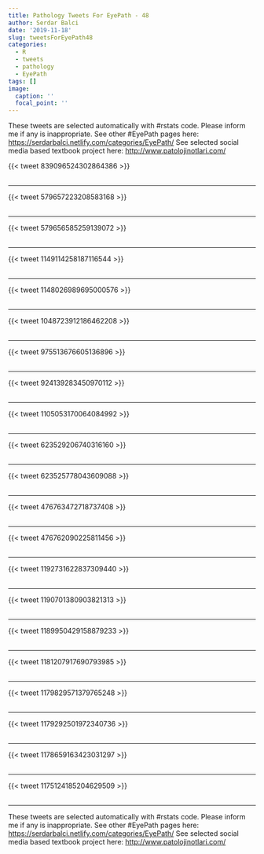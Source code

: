 ```yaml
---
title: Pathology Tweets For EyePath - 48
author: Serdar Balci
date: '2019-11-18'
slug: tweetsForEyePath48
categories:
  - R
  - tweets
  - pathology
  - EyePath
tags: []
image:
  caption: ''
  focal_point: ''
---
```



These tweets are selected automatically with #rstats code. Please inform me if any is inappropriate.
See other #EyePath pages here: https://serdarbalci.netlify.com/categories/EyePath/ 
See selected social media based textbook project here: http://www.patolojinotlari.com/

{{< tweet 839096524302864386 >}}
<br>
<br>
<hr>
{{< tweet 579657223208583168 >}}
<br>
<br>
<hr>
{{< tweet 579656585259139072 >}}
<br>
<br>
<hr>
{{< tweet 1149114258187116544 >}}
<br>
<br>
<hr>
{{< tweet 1148026989695000576 >}}
<br>
<br>
<hr>
{{< tweet 1048723912186462208 >}}
<br>
<br>
<hr>
{{< tweet 975513676605136896 >}}
<br>
<br>
<hr>
{{< tweet 924139283450970112 >}}
<br>
<br>
<hr>
{{< tweet 1105053170064084992 >}}
<br>
<br>
<hr>
{{< tweet 623529206740316160 >}}
<br>
<br>
<hr>
{{< tweet 623525778043609088 >}}
<br>
<br>
<hr>
{{< tweet 476763472718737408 >}}
<br>
<br>
<hr>
{{< tweet 476762090225811456 >}}
<br>
<br>
<hr>
{{< tweet 1192731622837309440 >}}
<br>
<br>
<hr>
{{< tweet 1190701380903821313 >}}
<br>
<br>
<hr>
{{< tweet 1189950429158879233 >}}
<br>
<br>
<hr>
{{< tweet 1181207917690793985 >}}
<br>
<br>
<hr>
{{< tweet 1179829571379765248 >}}
<br>
<br>
<hr>
{{< tweet 1179292501972340736 >}}
<br>
<br>
<hr>
{{< tweet 1178659163423031297 >}}
<br>
<br>
<hr>
{{< tweet 1175124185204629509 >}}
<br>
<br>
<hr>


These tweets are selected automatically with #rstats code. Please inform me if any is inappropriate.
See other #EyePath pages here: https://serdarbalci.netlify.com/categories/EyePath/ 
See selected social media based textbook project here: http://www.patolojinotlari.com/
